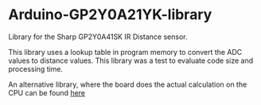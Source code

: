 # Arduino-GP2Y0A21YK-library
Library for the Sharp GP2Y0A41SK IR Distance sensor.

This library uses a lookup table in program memory to convert the ADC values to distance values.
This library was a test to evaluate code size and processing time.

An alternative library, where the board does the actual calculation on the CPU can be found [here](https://github.com/jeroendoggen/Arduino-distance-sensor-library)
